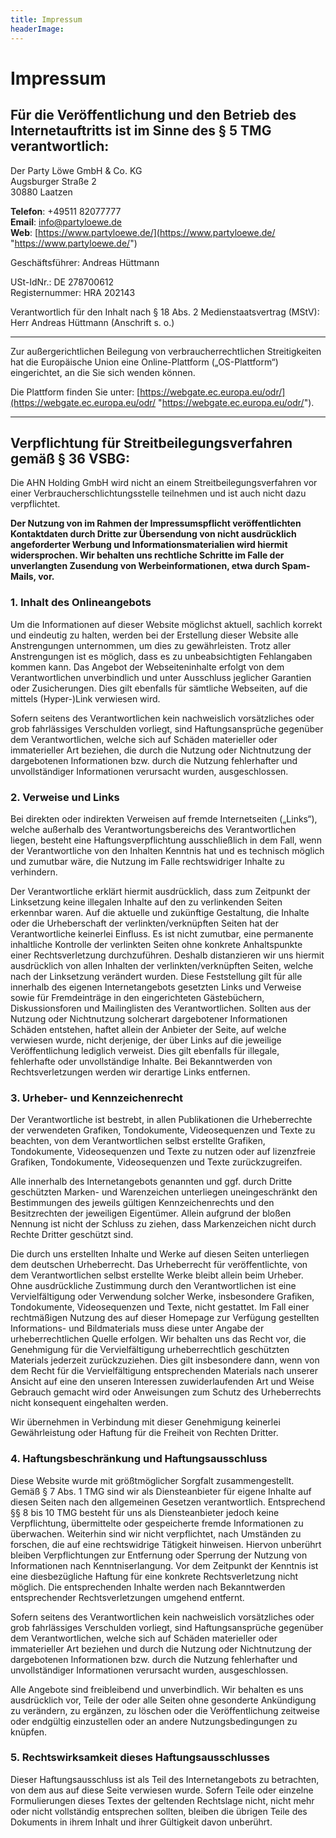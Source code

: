 ```yaml
---
title: Impressum
headerImage: 
---
```

# Impressum

## Für die Veröffentlichung und den Betrieb des Internetauftritts ist im Sinne des § 5 TMG verantwortlich:

Der Party Löwe GmbH & Co. KG  
Augsburger Straße 2  
30880 Laatzen

**Telefon**: +49511 82077777  
**Email**: [info@partyloewe.de](mailto:info@partyloewe.de)  
**Web**: [https://www.partyloewe.de/](https://www.partyloewe.de/ "https://www.partyloewe.de/")

Geschäftsführer: Andreas Hüttmann 

USt-IdNr.: DE 278700612  
Registernummer: HRA 202143

Verantwortlich für den Inhalt nach § 18 Abs. 2 Medienstaatsvertrag (MStV): Herr Andreas Hüttmann (Anschrift s. o.) 

***

Zur außergerichtlichen Beilegung von verbraucherrechtlichen Streitigkeiten hat die Europäische Union eine Online-Plattform („OS-Plattform“) eingerichtet, an die Sie sich wenden können.

Die Plattform finden Sie unter: [https://webgate.ec.europa.eu/odr/](https://webgate.ec.europa.eu/odr/ "https://webgate.ec.europa.eu/odr/").

***

## Verpflichtung für Streitbeilegungsverfahren gemäß § 36 VSBG:

Die AHN Holding GmbH wird nicht an einem Streitbeilegungsverfahren vor einer Verbraucherschlichtungsstelle teilnehmen und ist auch nicht dazu verpflichtet.

**Der Nutzung von im Rahmen der Impressumspflicht veröffentlichten Kontaktdaten durch Dritte zur Übersendung von nicht ausdrücklich angeforderter Werbung und Informationsmaterialien wird hiermit widersprochen. Wir behalten uns rechtliche Schritte im Falle der unverlangten Zusendung von Werbeinformationen, etwa durch Spam-Mails, vor.**

### **1. Inhalt des Onlineangebots**

Um die Informationen auf dieser Website möglichst aktuell, sachlich korrekt und eindeutig zu halten, werden bei der Erstellung dieser Website alle Anstrengungen unternommen, um dies zu gewährleisten. Trotz aller Anstrengungen ist es möglich, dass es zu unbeabsichtigten Fehlangaben kommen kann. Das Angebot der Webseiteninhalte erfolgt von dem Verantwortlichen unverbindlich und unter Ausschluss jeglicher Garantien oder Zusicherungen. Dies gilt ebenfalls für sämtliche Webseiten, auf die mittels (Hyper-)Link verwiesen wird.

Sofern seitens des Verantwortlichen kein nachweislich vorsätzliches oder grob fahrlässiges Verschulden vorliegt, sind Haftungsansprüche gegenüber dem Verantwortlichen, welche sich auf Schäden materieller oder immaterieller Art beziehen, die durch die Nutzung oder Nichtnutzung der dargebotenen Informationen bzw. durch die Nutzung fehlerhafter und unvollständiger Informationen verursacht wurden, ausgeschlossen.

### **2. Verweise und Links**

Bei direkten oder indirekten Verweisen auf fremde Internetseiten („Links“), welche außerhalb des Verantwortungsbereichs des Verantwortlichen liegen, besteht eine Haftungsverpflichtung ausschließlich in dem Fall, wenn der Verantwortliche von den Inhalten Kenntnis hat und es technisch möglich und zumutbar wäre, die Nutzung im Falle rechtswidriger Inhalte zu verhindern.

Der Verantwortliche erklärt hiermit ausdrücklich, dass zum Zeitpunkt der Linksetzung keine illegalen Inhalte auf den zu verlinkenden Seiten erkennbar waren. Auf die aktuelle und zukünftige Gestaltung, die Inhalte oder die Urheberschaft der verlinkten/verknüpften Seiten hat der Verantwortliche keinerlei Einfluss. Es ist nicht zumutbar, eine permanente inhaltliche Kontrolle der verlinkten Seiten ohne konkrete Anhaltspunkte einer Rechtsverletzung durchzuführen. Deshalb distanzieren wir uns hiermit ausdrücklich von allen Inhalten der verlinkten/verknüpften Seiten, welche nach der Linksetzung verändert wurden. Diese Feststellung gilt für alle innerhalb des eigenen Internetangebots gesetzten Links und Verweise sowie für Fremdeinträge in den eingerichteten Gästebüchern, Diskussionsforen und Mailinglisten des Verantwortlichen. Sollten aus der Nutzung oder Nichtnutzung solcherart dargebotener Informationen Schäden entstehen, haftet allein der Anbieter der Seite, auf welche verwiesen wurde, nicht derjenige, der über Links auf die jeweilige Veröffentlichung lediglich verweist. Dies gilt ebenfalls für illegale, fehlerhafte oder unvollständige Inhalte. Bei Bekanntwerden von Rechtsverletzungen werden wir derartige Links entfernen.

### **3. Urheber- und Kennzeichenrecht**

Der Verantwortliche ist bestrebt, in allen Publikationen die Urheberrechte der verwendeten Grafiken, Tondokumente, Videosequenzen und Texte zu beachten, von dem Verantwortlichen selbst erstellte Grafiken, Tondokumente, Videosequenzen und Texte zu nutzen oder auf lizenzfreie Grafiken, Tondokumente, Videosequenzen und Texte zurückzugreifen.

Alle innerhalb des Internetangebots genannten und ggf. durch Dritte geschützten Marken- und Warenzeichen unterliegen uneingeschränkt den Bestimmungen des jeweils gültigen Kennzeichenrechts und den Besitzrechten der jeweiligen Eigentümer. Allein aufgrund der bloßen Nennung ist nicht der Schluss zu ziehen, dass Markenzeichen nicht durch Rechte Dritter geschützt sind.

Die durch uns erstellten Inhalte und Werke auf diesen Seiten unterliegen dem deutschen Urheberrecht. Das Urheberrecht für veröffentlichte, von dem Verantwortlichen selbst erstellte Werke bleibt allein beim Urheber. Ohne ausdrückliche Zustimmung durch den Verantwortlichen ist eine Vervielfältigung oder Verwendung solcher Werke, insbesondere Grafiken, Tondokumente, Videosequenzen und Texte, nicht gestattet. Im Fall einer rechtmäßigen Nutzung des auf dieser Homepage zur Verfügung gestellten Informations- und Bildmaterials muss diese unter Angabe der urheberrechtlichen Quelle erfolgen. Wir behalten uns das Recht vor, die Genehmigung für die Vervielfältigung urheberrechtlich geschützten Materials jederzeit zurückzuziehen. Dies gilt insbesondere dann, wenn von dem Recht für die Vervielfältigung entsprechenden Materials nach unserer Ansicht auf eine den unseren Interessen zuwiderlaufenden Art und Weise Gebrauch gemacht wird oder Anweisungen zum Schutz des Urheberrechts nicht konsequent eingehalten werden.

Wir übernehmen in Verbindung mit dieser Genehmigung keinerlei Gewährleistung oder Haftung für die Freiheit von Rechten Dritter.

### **4. Haftungsbeschränkung und Haftungsausschluss**

Diese Website wurde mit größtmöglicher Sorgfalt zusammengestellt. Gemäß § 7 Abs. 1 TMG sind wir als Diensteanbieter für eigene Inhalte auf diesen Seiten nach den allgemeinen Gesetzen verantwortlich. Entsprechend §§ 8 bis 10 TMG besteht für uns als Diensteanbieter jedoch keine Verpflichtung, übermittelte oder gespeicherte fremde Informationen zu überwachen. Weiterhin sind wir nicht verpflichtet, nach Umständen zu forschen, die auf eine rechtswidrige Tätigkeit hinweisen. Hiervon unberührt bleiben Verpflichtungen zur Entfernung oder Sperrung der Nutzung von Informationen nach Kenntniserlangung. Vor dem Zeitpunkt der Kenntnis ist eine diesbezügliche Haftung für eine konkrete Rechtsverletzung nicht möglich. Die entsprechenden Inhalte werden nach Bekanntwerden entsprechender Rechtsverletzungen umgehend entfernt.

Sofern seitens des Verantwortlichen kein nachweislich vorsätzliches oder grob fahrlässiges Verschulden vorliegt, sind Haftungsansprüche gegenüber dem Verantwortlichen, welche sich auf Schäden materieller oder immaterieller Art beziehen und durch die Nutzung oder Nichtnutzung der dargebotenen Informationen bzw. durch die Nutzung fehlerhafter und unvollständiger Informationen verursacht wurden, ausgeschlossen.

Alle Angebote sind freibleibend und unverbindlich. Wir behalten es uns ausdrücklich vor, Teile der oder alle Seiten ohne gesonderte Ankündigung zu verändern, zu ergänzen, zu löschen oder die Veröffentlichung zeitweise oder endgültig einzustellen oder an andere Nutzungsbedingungen zu knüpfen.

### **5. Rechtswirksamkeit dieses Haftungsausschlusses**

Dieser Haftungsausschluss ist als Teil des Internetangebots zu betrachten, von dem aus auf diese Seite verwiesen wurde. Sofern Teile oder einzelne Formulierungen dieses Textes der geltenden Rechtslage nicht, nicht mehr oder nicht vollständig entsprechen sollten, bleiben die übrigen Teile des Dokuments in ihrem Inhalt und ihrer Gültigkeit davon unberührt.